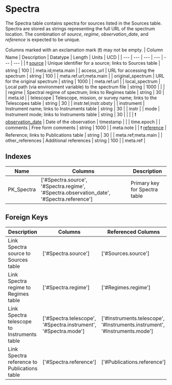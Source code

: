 # Spectra
The Spectra table contains spectra for sources listed in the Sources table. Spectra are stored as strings representing the full URL of the spectrum location. The combination of *source*, *regime*, *observation_date*, and *reference* is expected to be unique.


Columns marked with an exclamation mark (❗️) may not be empty.
| Column Name | Description | Datatype | Length | Units  | UCD |
| --- | --- | --- | --- | --- | --- |
| ❗️ <ins>source</ins> | Unique identifier for a source; links to Sources table | string | 100 |  | meta.id;meta.main  |
| access_url | URL for accessing the spectrum | string | 100 |  | meta.ref.url;meta.main  |
| original_spectrum | URL for the original spectrum | string | 1000 |  | meta.ref.url  |
| local_spectrum | Local path (via environment variable) to the spectrum file | string | 1000 |  |   |
| regime | Spectral regime of spectrum; links to Regimes table | string | 30 |  | meta.id  |
| telescope | Telescope, mission, or survey name; links to the Telescopes table | string | 30 |  | instr.tel;instr.obsty  |
| instrument | Instrument name; links to Instruments table | string | 30 |  | instr  |
| mode | Instrument mode; links to Instruments table | string | 30 |  |   |
| ❗️ <ins>observation_date</ins> | Date of the observation | timestamp |  |  | time.epoch  |
| comments | Free form comments | string | 1000 |  | meta.note  |
| ❗️ <ins>reference</ins> | Reference; links to Publications table | string | 30 |  | meta.ref;meta.main  |
| other_references | Additional references | string | 100 |  | meta.ref  |

## Indexes
| Name | Columns | Description |
| --- | --- | --- |
| PK_Spectra | ['#Spectra.source', '#Spectra.regime', '#Spectra.observation_date', '#Spectra.reference'] | Primary key for Spectra table |

## Foreign Keys
| Description | Columns | Referenced Columns |
| --- | --- | --- |
| Link Spectra source to Sources table | ['#Spectra.source'] | ['#Sources.source'] |
| Link Spectra regime to Regimes table | ['#Spectra.regime'] | ['#Regimes.regime'] |
| Link Spectra telescope to Instruments table | ['#Spectra.telescope', '#Spectra.instrument', '#Spectra.mode'] | ['#Instruments.telescope', '#Instruments.instrument', '#Instruments.mode'] |
| Link Spectra reference to Publications table | ['#Spectra.reference'] | ['#Publications.reference'] |
